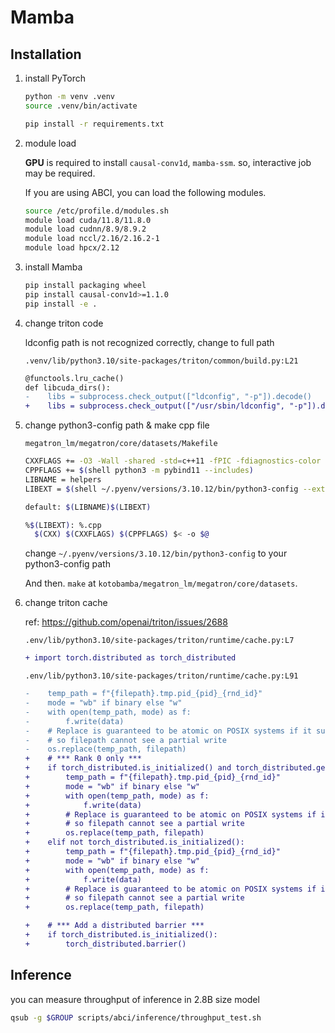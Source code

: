# Mamba

## Installation

1. install PyTorch

    ```bash
    python -m venv .venv
    source .venv/bin/activate

    pip install -r requirements.txt
    ```

2. module load

    **GPU** is required to install `causal-conv1d`, `mamba-ssm`.
    so, interactive job may be required.

    If you are using ABCI, you can load the following modules.
    ```bash
    source /etc/profile.d/modules.sh
    module load cuda/11.8/11.8.0
    module load cudnn/8.9/8.9.2
    module load nccl/2.16/2.16.2-1
    module load hpcx/2.12
    ```

3. install Mamba

    ```bash
    pip install packaging wheel
    pip install causal-conv1d>=1.1.0
    pip install -e .
    ```

4. change triton code

    ldconfig path is not recognized correctly, change to full path


    `.venv/lib/python3.10/site-packages/triton/common/build.py:L21`
    ```diff
    @functools.lru_cache()
    def libcuda_dirs():
    -    libs = subprocess.check_output(["ldconfig", "-p"]).decode()
    +    libs = subprocess.check_output(["/usr/sbin/ldconfig", "-p"]).decode()
    ```

5. change python3-config path & make cpp file

    `megatron_lm/megatron/core/datasets/Makefile`

    ```bash
    CXXFLAGS += -O3 -Wall -shared -std=c++11 -fPIC -fdiagnostics-color
    CPPFLAGS += $(shell python3 -m pybind11 --includes)
    LIBNAME = helpers
    LIBEXT = $(shell ~/.pyenv/versions/3.10.12/bin/python3-config --extension-suffix)

    default: $(LIBNAME)$(LIBEXT)

    %$(LIBEXT): %.cpp
      $(CXX) $(CXXFLAGS) $(CPPFLAGS) $< -o $@
    ```

    change `~/.pyenv/versions/3.10.12/bin/python3-config` to your python3-config path

    And then. `make` at `kotobamba/megatron_lm/megatron/core/datasets`.

6. change triton cache

    ref: https://github.com/openai/triton/issues/2688

    `.env/lib/python3.10/site-packages/triton/runtime/cache.py:L7`
    ```diff
    + import torch.distributed as torch_distributed
    ```

    `.env/lib/python3.10/site-packages/triton/runtime/cache.py:L91`

    ```diff
    -    temp_path = f"{filepath}.tmp.pid_{pid}_{rnd_id}"
    -    mode = "wb" if binary else "w"
    -    with open(temp_path, mode) as f:
    -        f.write(data)
    -    # Replace is guaranteed to be atomic on POSIX systems if it succeeds
    -    # so filepath cannot see a partial write
    -    os.replace(temp_path, filepath)
    +    # *** Rank 0 only ***
    +    if torch_distributed.is_initialized() and torch_distributed.get_rank() == 0:
    +        temp_path = f"{filepath}.tmp.pid_{pid}_{rnd_id}"
    +        mode = "wb" if binary else "w"
    +        with open(temp_path, mode) as f:
    +            f.write(data)
    +        # Replace is guaranteed to be atomic on POSIX systems if it succeeds
    +        # so filepath cannot see a partial write
    +        os.replace(temp_path, filepath)
    +    elif not torch_distributed.is_initialized():
    +        temp_path = f"{filepath}.tmp.pid_{pid}_{rnd_id}"
    +        mode = "wb" if binary else "w"
    +        with open(temp_path, mode) as f:
    +            f.write(data)
    +        # Replace is guaranteed to be atomic on POSIX systems if it succeeds
    +        # so filepath cannot see a partial write
    +        os.replace(temp_path, filepath)

    +    # *** Add a distributed barrier ***
    +    if torch_distributed.is_initialized():
    +        torch_distributed.barrier()
    ```

## Inference

you can measure throughput of inference in 2.8B size model
```bash
qsub -g $GROUP scripts/abci/inference/throughput_test.sh
```

